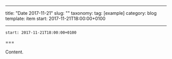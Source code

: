 
---
title: "Date 2017-11-21"
slug: ""
taxonomy:
tag: [example]
category: blog
template: item
start: 2017-11-21T18:00:00+0100

---

``start: 2017-11-21T18:00:00+0100``

===

Content.
